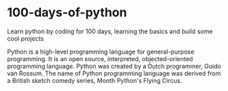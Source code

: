 # 100-days-of-python
Learn python by coding for 100 days, learning the basics and build some cool projects

Python is a high-level programming language for general-purpose programming. It is an open source, interpreted, objected-oriented programming language. Python was created by a Dutch programmer, Guido van Rossum. The name of Python programming language was derived from a British sketch comedy series, Month Python's Flying Circus.
